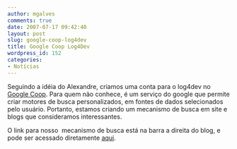 ```yaml
---
author: mgalves
comments: true
date: 2007-07-17 09:42:40
layout: post
slug: google-coop-log4dev
title: Google Coop Log4Dev
wordpress_id: 152
categories:
- Notícias
---
```


Seguindo a idéia do Alexandre, criamos uma conta para o log4dev no [Google Coop](http://www.google.com/coop/). Para quem não conhece, é um serviço do google que permite criar motores de busca personalizados, em fontes de dados selecionados pelo usuário. Portanto, estamos criando um mecanismo de busca em site e blogs que consideramos interessantes.

O link para nosso  mecanismo de busca está na barra a direita do blog, e pode ser acessado diretamente [aqui](http://www.google.com/coop/cse?cx=006892504655719373857%3A1dizatdpifi).
